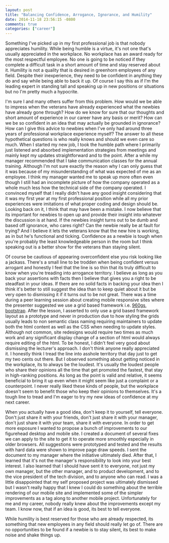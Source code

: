 ```yaml
---
layout: post
title: "Balancing Confidence, Arrogance, Ignorance, and Humility"
date: 2014-11-18 23:56:15 -0800
comments: true
categories: ["career"]
---
```

Something I've picked up in my first professional job is that nobody appreciates humility.  While being humble is a virtue, it's not one that's usually appreciated in the workplace.  No workplace has an award ready for the most respectful employee.  No one is going to be noticed if they complete a difficult task in a short amount of time and stay reserved about it.  Humility is not a quality that is desired in greenhorn employees of any field. Despite their inexperience, they need to be confident in anything they do and say while being able to back it up. Of course I say this as if I'm the leading expert in standing tall and speaking up in new positions or situations but no I'm pretty much a hypocrite.

<!-- more -->

I'm sure I and many others suffer from this problem.  How would we be able to impress when the veterans have already experienced what the newbies have already gone through? How do we know for sure that our thoughts and short amount of experience in our career have any basis or merit?  How can we be so confident in an idea that may actually be grounded in ignorance?  How can I give this advice to newbies when I've only had around three years of professional workplace experience myself?  The answer to all these hypothetical questions is who really knows and should we even care so much. When I started my new job, I took the humble path where I primarily just listened and absorbed implementation strategies from meetings and mainly kept my updates straightforward and to the point.  After a while my manager recommended that I take communication classes for the annual training.  Although I'm not sure exactly the reason why I can only guess that it was because of my misunderstanding of what was expected of me as an employee.  I think my manager wanted me to speak up more often even though I still had an incomplete picture of how the company operated as a whole much less how the technical side of the company operated.  I convinced myself that I really didn't have any good insight considering that it was my first year at my first professional position while all my prior experiences were imitations of what proper coding and design should be. Looking back on it, I think that may have been a mistake. I now believe that its important for newbies to open up and provide their insight into whatever the discussion is at hand.  If the newbies insight turns out to be dumb and based off ignorance, who cares right?  Can the newbie really be at fault for trying? And I believe it lets the veterans know that the new hire is working, as in but he's functional and ticking. Confidence as a newbie is tough when you're probably the least knowledgeable person in the room but I think speaking out is a better show for the veterans than staying silent.

Of course be cautious of appearing overconfident else you risk looking like a jackass.  There's a small line to be trodden when being confident versus arrogant and honestly I feel that the line is so thin that its truly difficult to know when you're treading into arrogance territory. I believe as long as you back your assertions with facts then I believe that gives you a right to be steadfast in your ideas.  If there are no solid facts in backing your idea then I think it's better to still suggest the idea than to keep quiet about it but be very open to dismissing it if it turns out to be not great.  There was a time during a peer learning session about creating mobile responsive sites where the presenter suggested we use a grid based framework i.e. <a href="http://960.gs/">960gs</a>, <a href="http://getbootstrap.com/">bootstrap</a>.  After the lesson, I asserted to only use a grid based framework layout as a prototype and never in production due to how styling the grids usually leads to non semantic class naming requiring maintainers to update both the html content as well as the CSS when needing to update styles. Although not common, site redesigns would require two times as much work and any significant display change of a section of html would always require editing of the html. To be honest, I didn't feel very good about dismissing the lecturer's approach.  I don't think anyone really appreciated it. I honestly think I tread the line into asshole territory that day just to get my two cents out there. But I observed something about getting noticed in the workplace, its to always be the loudest.  It's usually the loudest people who share their opinions all the time that get promoted the fastest, that stay in high-ranking positions. As long as the point is valid and relative, it seems beneficial to bring it up even when it might seem like just a complaint or a counterpoint.  I never really liked these kinds of people, but the workplace doesn't seem to benefit those who keep their opinions to themselves. It's a tough line to tread and I'm eager to try my new ideas of confidence at my next career.

When you actually have a good idea, don't keep it to yourself, tell everyone. Don't just share it with your friends, don't just share it with your manager, don't just share it with your team, share it with everyone. In order to get more exposure I wanted to propose a bunch of improvements to our figurehead desktop and mobile site.  I created a document of several fixes we can apply to the site to get it to operate more smoothly especially in older browsers.  All suggestions were prototyped and tested and the results with hard data were shown to improve page draw speeds. I sent the document to my manager where the initiative ultimately died. After that, I learned that it's not the manager's responsibility to look into your best interest.  I also learned that I should have sent it to everyone, not just my own manager, but the other manager, and to product development, and to the vice president of the tech division, and to anyone who can read. I was a little disappointed that my self proposed project was ultimately dismissed but I wasn't really happy that I knew I could do something about the terrible rendering of our mobile site and implemented some of the simpler improvements as a tag along to another mobile project.  Unfortunately for me and my career, nobody really knew about the improvements except my team. I know now, that if an idea is good, its best to tell everyone.

While humility is best reserved for those who are already respected, its something that new employees in any field should really let go of.  There are no opportunities to be found if a newbie is to stay silent, its best to make noise and shake things up.